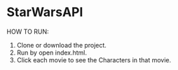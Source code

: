 # StarWarsAPI

HOW TO RUN:

1. Clone or download the project.
2. Run by open index.html.
3. Click each movie to see the Characters in that movie.

